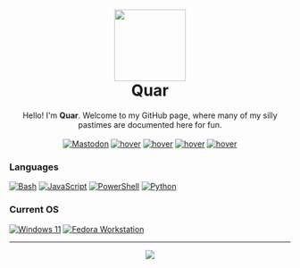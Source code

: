 <h1 align="center">
<img src="https://quar.pages.dev/quar_round.png" width="128px"><br>Quar</h1>

<!--
**QuarTheDev/QuarTheDev** is a ✨ _special_ ✨ repository because its `README.md` (this file) appears on your GitHub profile.

Here are some ideas to get you started:

- 🔭 I’m currently working on ...
- 🌱 I’m currently learning ...
- 👯 I’m looking to collaborate on ...
- 🤔 I’m looking for help with ...
- 💬 Ask me about ...
- 📫 How to reach me: ...
- 😄 Pronouns: ...
- ⚡ Fun fact: ...
-->

<p align="center">
    Hello! I'm <b>Quar</b>. Welcome to my GitHub page, where many of my silly pastimes are documented here for fun.
    <br><br>
<a href="https://mastodon.social/@quarthedev"><img src="https://img.shields.io/badge/mastodon-black?style=for-the-badge&amp;logo=mastodon" alt="Mastodon" title="@QuarTheDev"></a>
<a href="https://www.youtube.com/@QuarTheDev"><img src="https://img.shields.io/badge/youtube-black?style=for-the-badge&amp;logo=youtube" alt="hover" title="@QuarTheDev"></a>
<a href="https://www.buymeacoffee.com/QuarTheDev"><img src="https://img.shields.io/badge/donate-black?style=for-the-badge&amp;logo=buymeacoffee" alt="hover" title="@QuarTheDev"></a>
<a href="https://quar.pages.dev/home"><img src="https://img.shields.io/badge/website-black?style=for-the-badge&amp;logo=cloudflare" alt="hover" title="quar.pages.dev"></a>
<a href="mailto://quarthedev@proton.me"><img src="https://img.shields.io/badge/email-black?style=for-the-badge&amp;logo=gmail" alt="hover" title="quarthedev@proton.me"></a>

</p>

### Languages
[![Bash](https://img.shields.io/badge/bash-black?style=for-the-badge&logo=gnu-bash&logoColor=white)](https://www.gnu.org/software/bash/)
[![JavaScript](https://img.shields.io/badge/javascript-black?style=for-the-badge&logo=javascript)](https://www.javascript.com/)
[![PowerShell](https://img.shields.io/badge/powershell-black?style=for-the-badge&logo=powershell)](https://learn.microsoft.com/en-us/powershell/)
[![Python](https://img.shields.io/badge/python-black?style=for-the-badge&logo=python)](https://www.python.org/)


### Current OS
[![Windows 11](https://img.shields.io/badge/windows%2011-black?style=for-the-badge&logo=Microsoft)](https://www.microsoft.com/en-us/windows)
[![Fedora Workstation](https://img.shields.io/badge/fedora%20linux%2038-black?style=for-the-badge&logo=fedora)](https://www.fedoraproject.org/)

<hr>

<p align="center">
  <a href="https://github.com/quarthedev">
    <img src="https://komarev.com/ghpvc/?username=QuarTheDev&label=Views&style=for-the-badge&color=555555" />
  </a>
  <br>
</p>
